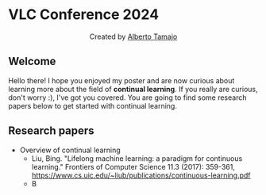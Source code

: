 # VLC Conference 2024
<p align="center">Created by <a href="https://albertotamajo.github.io/" target="_blank">Alberto Tamajo</a></p>

## Welcome
Hello there! I hope you enjoyed my poster and are now curious about learning more about the field of **continual learning**. If you really are curious, don't worry :), I've got you covered. You are going to find some research papers below to get started with continual learning.
## Research papers
- Overview of continual learning
  - Liu, Bing. "Lifelong machine learning: a paradigm for continuous learning." Frontiers of Computer Science 11.3 (2017): 359-361, https://www.cs.uic.edu/~liub/publications/continuous-learning.pdf
  - B

